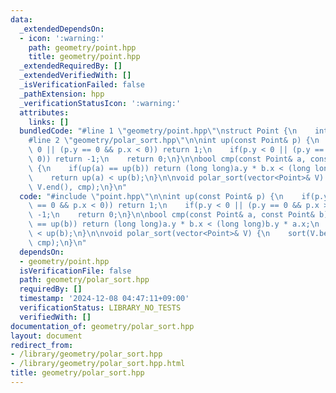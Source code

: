 ```yaml
---
data:
  _extendedDependsOn:
  - icon: ':warning:'
    path: geometry/point.hpp
    title: geometry/point.hpp
  _extendedRequiredBy: []
  _extendedVerifiedWith: []
  _isVerificationFailed: false
  _pathExtension: hpp
  _verificationStatusIcon: ':warning:'
  attributes:
    links: []
  bundledCode: "#line 1 \"geometry/point.hpp\"\nstruct Point {\n    int x, y;\n};\n\
    #line 2 \"geometry/polar_sort.hpp\"\n\nint up(const Point& p) {\n    if(p.y >\
    \ 0 || (p.y == 0 && p.x < 0)) return 1;\n    if(p.y < 0 || (p.y == 0 && p.x >\
    \ 0)) return -1;\n    return 0;\n}\n\nbool cmp(const Point& a, const Point& b)\
    \ {\n    if(up(a) == up(b)) return (long long)a.y * b.x < (long long)b.y * a.x;\n\
    \    return up(a) < up(b);\n}\n\nvoid polar_sort(vector<Point>& V) {\n    sort(V.begin(),\
    \ V.end(), cmp);\n}\n"
  code: "#include \"point.hpp\"\n\nint up(const Point& p) {\n    if(p.y > 0 || (p.y\
    \ == 0 && p.x < 0)) return 1;\n    if(p.y < 0 || (p.y == 0 && p.x > 0)) return\
    \ -1;\n    return 0;\n}\n\nbool cmp(const Point& a, const Point& b) {\n    if(up(a)\
    \ == up(b)) return (long long)a.y * b.x < (long long)b.y * a.x;\n    return up(a)\
    \ < up(b);\n}\n\nvoid polar_sort(vector<Point>& V) {\n    sort(V.begin(), V.end(),\
    \ cmp);\n}\n"
  dependsOn:
  - geometry/point.hpp
  isVerificationFile: false
  path: geometry/polar_sort.hpp
  requiredBy: []
  timestamp: '2024-12-08 04:47:11+09:00'
  verificationStatus: LIBRARY_NO_TESTS
  verifiedWith: []
documentation_of: geometry/polar_sort.hpp
layout: document
redirect_from:
- /library/geometry/polar_sort.hpp
- /library/geometry/polar_sort.hpp.html
title: geometry/polar_sort.hpp
---
```

